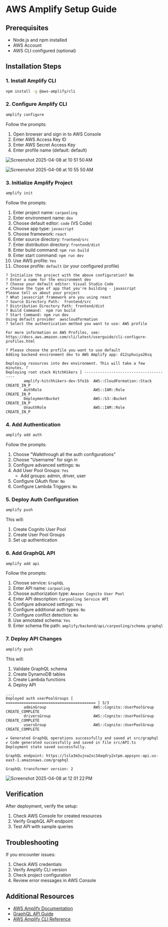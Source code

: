 # AWS Amplify Setup Guide

## Prerequisites
- Node.js and npm installed
- AWS Account
- AWS CLI configured (optional)

## Installation Steps

### 1. Install Amplify CLI
```bash
npm install -g @aws-amplify/cli
```

### 2. Configure Amplify CLI
```bash
amplify configure
```
Follow the prompts:
1. Open browser and sign in to AWS Console
2. Enter AWS Access Key ID
3. Enter AWS Secret Access Key
4. Enter profile name (default: default)

![Screenshot 2025-04-08 at 10 51 50 AM](https://github.com/user-attachments/assets/5c5e6341-f97e-4cbc-9ff8-f2f26133af92)

![Screenshot 2025-04-08 at 10 55 50 AM](https://github.com/user-attachments/assets/176b45b2-3225-4bb6-a10a-109aac5a9d45)

### 3. Initialize Amplify Project
```bash
amplify init
```
Follow the prompts:
1. Enter project name: `carpooling`
2. Enter environment name: `dev`
3. Choose default editor: `code` (VS Code)
4. Choose app type: `javascript`
5. Choose framework: `react`
6. Enter source directory: `frontend/src`
7. Enter distribution directory: `frontend/dist`
8. Enter build command: `npm run build`
9. Enter start command: `npm run dev`
10. Use AWS profile: `Yes`
11. Choose profile: `default` (or your configured profile)

```
? Initialize the project with the above configuration? No
? Enter a name for the environment dev
? Choose your default editor: Visual Studio Code
✔ Choose the type of app that you're building · javascript
Please tell us about your project
? What javascript framework are you using react
? Source Directory Path:  frontend/src
? Distribution Directory Path: frontend/dist
? Build Command:  npm run build
? Start Command: npm run dev
Using default provider  awscloudformation
? Select the authentication method you want to use: AWS profile

For more information on AWS Profiles, see:
https://docs.aws.amazon.com/cli/latest/userguide/cli-configure-profiles.html

? Please choose the profile you want to use default
Adding backend environment dev to AWS Amplify app: d12sphuiya26sq

Deploying resources into dev environment. This will take a few minutes. ⠏
Deploying root stack HitchHikers [ ---------------------------------------
        amplify-hitchhikers-dev-5fe1b  AWS::CloudFormation::Stack     CREATE_IN_P
        AuthRole                       AWS::IAM::Role                 CREATE_IN_P
        DeploymentBucket               AWS::S3::Bucket                CREATE_IN_P
        UnauthRole                     AWS::IAM::Role                 CREATE_IN_P
```

### 4. Add Authentication
```bash
amplify add auth
```
Follow the prompts:
1. Choose "Walkthrough all the auth configurations"
2. Choose "Username" for sign in
3. Configure advanced settings: `No`
4. Add User Pool Groups: `Yes`
   - Add groups: admin, driver, user
5. Configure OAuth flow: `No`
6. Configure Lambda Triggers: `No`

### 5. Deploy Auth Configuration
```bash
amplify push
```
This will:
1. Create Cognito User Pool
2. Create User Pool Groups
3. Set up authentication

### 6. Add GraphQL API
```bash
amplify add api
```
Follow the prompts:
1. Choose service: `GraphQL`
2. Enter API name: `carpooling`
3. Choose authorization type: `Amazon Cognito User Pool`
4. Enter API description: `Carpooling Service API`
5. Configure advanced settings: `Yes`
6. Configure additional auth types: `No`
7. Configure conflict detection: `No`
8. Use annotated schema: `Yes`
9. Enter schema file path: `amplify/backend/api/carpooling/schema.graphql`

### 7. Deploy API Changes
```bash
amplify push
```
This will:
1. Validate GraphQL schema
2. Create DynamoDB tables
3. Create Lambda functions
4. Deploy API

```
....
Deployed auth userPoolGroups [ ======================================== ] 3/3
        adminGroup                     AWS::Cognito::UserPoolGroup    CREATE_COMPLETE  
        driversGroup                   AWS::Cognito::UserPoolGroup    CREATE_COMPLETE  
        usersGroup                     AWS::Cognito::UserPoolGroup    CREATE_COMPLETE  

✔ Generated GraphQL operations successfully and saved at src/graphql
✔ Code generated successfully and saved in file src/API.ts
Deployment state saved successfully.

GraphQL endpoint: https://lsla3m3ujna2xc34aqdry2xtpm.appsync-api.us-east-1.amazonaws.com/graphql

GraphQL transformer version: 2
```

![Screenshot 2025-04-08 at 12 01 22 PM](https://github.com/user-attachments/assets/bf0577fe-89ec-4b3c-991f-82d4e01dc339)


## Verification
After deployment, verify the setup:
1. Check AWS Console for created resources
2. Verify GraphQL API endpoint
3. Test API with sample queries

## Troubleshooting
If you encounter issues:
1. Check AWS credentials
2. Verify Amplify CLI version
3. Check project configuration
4. Review error messages in AWS Console

## Additional Resources
- [AWS Amplify Documentation](https://docs.aws.amazon.com/amplify/)
- [GraphQL API Guide](https://docs.aws.amazon.com/appsync/latest/devguide/welcome.html)
- [AWS Amplify CLI Reference](https://docs.aws.amazon.com/cli/latest/reference/amplify/) 